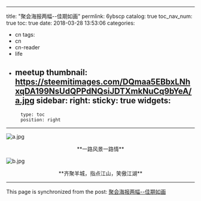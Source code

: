 
---
title: "聚会海报两幅--佳期如画"
permlink: 6ybscp
catalog: true
toc_nav_num: true
toc: true
date: 2018-03-28 13:53:06
categories:
- cn
tags:
- cn
- cn-reader
- life
- meetup
thumbnail: https://steemitimages.com/DQmaa5EBbxLNhxqDA199NsUdQPPdNQsiJDTXmkNuCq9bYeA/a.jpg
sidebar:
    right:
        sticky: true
widgets:
    -
        type: toc
        position: right
---


![a.jpg](https://steemitimages.com/DQmaa5EBbxLNhxqDA199NsUdQPPdNQsiJDTXmkNuCq9bYeA/a.jpg)

<center>**一路风景一路情**</center>

![b.jpg](https://steemitimages.com/DQmc72VQGgt79kmPU5a5xacSPTkG1b2WEZzqtJE4HUjqxUE/b.jpg)

<center>**齐聚羊城，指点江山，笑傲江湖**</center>

- - -

This page is synchronized from the post: [聚会海报两幅--佳期如画](https://steemit.com/@lemooljiang/6ybscp)
